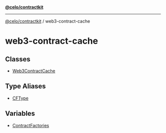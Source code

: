 [**@celo/contractkit**](../README.md)

***

[@celo/contractkit](../modules.md) / web3-contract-cache

# web3-contract-cache

## Classes

- [Web3ContractCache](classes/Web3ContractCache.md)

## Type Aliases

- [CFType](type-aliases/CFType.md)

## Variables

- [ContractFactories](variables/ContractFactories.md)
